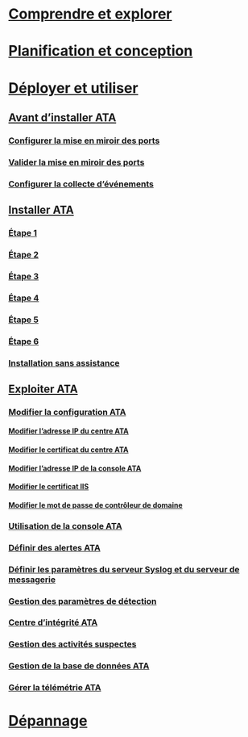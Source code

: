 # [Comprendre et explorer](/advanced-threat-analytics/understand-explore/what-is-ata)
# [Planification et conception](/advanced-threat-analytics/plan-design/ata-capacity-planning)
# [Déployer et utiliser](install-ata.md)
## [Avant d’installer ATA](preinstall-ata.md)
### [Configurer la mise en miroir des ports](configure-port-mirroring.md)
### [Valider la mise en miroir des ports](validate-port-mirroring.md)
### [Configurer la collecte d’événements](configure-event-collection.md)
## [Installer ATA](install-ata.md)
### [Étape 1](install-ata-step1.md)
### [Étape 2](install-ata-step2.md)
### [Étape 3](install-ata-step3.md)
### [Étape 4](install-ata-step4.md)
### [Étape 5](install-ata-step5.md)
### [Étape 6](install-ata-step6.md)
### [Installation sans assistance](ata-silent-installation.md)
## [Exploiter ATA](operate-ata.md)
### [Modifier la configuration ATA](modifying-ata-configuration.md)
#### [Modifier l’adresse IP du centre ATA](modifying-ata-config-centerip.md)
#### [Modifier le certificat du centre ATA](modifying-ata-config-centercert.md)
#### [Modifier l’adresse IP de la console ATA](modifying-ata-config-consoleip.md)
#### [Modifier le certificat IIS](modifying-ata-config-iiscert.md)
#### [Modifier le mot de passe de contrôleur de domaine](modifying-ata-config-dcpassword.md)
### [Utilisation de la console ATA](working-with-ata-console.md)
### [Définir des alertes ATA](setting-ata-alerts.md)
### [Définir les paramètres du serveur Syslog et du serveur de messagerie](setting-syslog-email-server-settings.md)
### [Gestion des paramètres de détection](working-with-detection-settings.md)
### [Centre d’intégrité ATA](ata-health-center.md)
### [Gestion des activités suspectes](working-with-suspicious-activities.md)
### [Gestion de la base de données ATA](ata-database-management.md)
### [Gérer la télémétrie ATA](manage-telemetry-settings.md)
# [Dépannage](/advanced-threat-analytics/troubleshoot/troubleshooting-ata-using-logs)


<!--HONumber=May16_HO4-->


